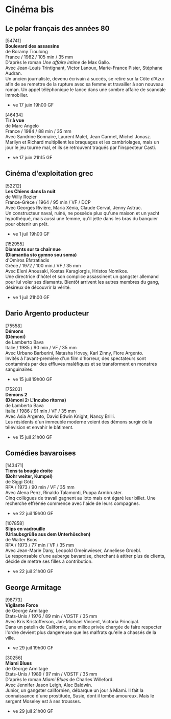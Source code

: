 # Cinéma bis

## Le polar français des années 80

[54741]  
**Boulevard des assassins**  
de Boramy Tioulong  
France / 1982 / 105 min / 35 mm  
D'après le roman _Une affaire intime_ de Max Gallo.  
Avec Jean-Louis Trintignant, Victor Lanoux, Marie-France Pisier, Stéphane Audran.  
Un ancien journaliste, devenu écrivain à succès, se retire sur la Côte d'Azur afin de se remettre de la rupture avec sa femme et travailler à son nouveau roman. Un appel téléphonique le lance dans une sombre affaire de scandale immobilier.

- ve 17 juin 19h00 GF

[46434]  
**Tir à vue**  
de Marc Angelo  
France / 1984 / 88 min / 35 mm  
Avec Sandrine Bonnaire, Laurent Malet, Jean Carmet, Michel Jonasz.  
Marilyn et Richard multiplient les braquages et les cambriolages, mais un jour le jeu tourne mal, et ils se retrouvent traqués par l'inspecteur Casti.

- ve 17 juin 21h15 GF

## Cinéma d'exploitation grec

[52212]  
**Les Chiens dans la nuit**  
de Willy Rozier  
France-Grèce / 1964 / 95 min / VF / DCP  
Avec Georges Rivière, Maria Xénia, Claude Cerval, Jenny Astruc.  
Un constructeur naval, ruiné, ne possède plus qu'une maison et un yacht hypothéqué, mais aussi une femme, qu'il jette dans les bras du banquier pour obtenir un prêt.

- ve 1 juil 19h00 GF

[152955]  
**Diamants sur ta chair nue**  
**(Diamantia sto gymno sou soma)**  
d'Omiros Efstratiadis  
Grèce / 1972 / 100 min / VF / 35 mm  
Avec Eleni Anousaki, Kostas Karagiorgis, Hristos Nomikos.  
Une directrice d'hôtel et son complice assassinent un gangster allemand pour lui voler ses diamants. Bientôt arrivent les autres membres du gang, désireux de découvrir la vérité.

- ve 1 juil 21h00 GF

## Dario Argento producteur

[75558]  
**Démons**  
**(Dèmoni)**  
de Lamberto Bava  
Italie / 1985 / 90 min / VF / 35 mm  
Avec Urbano Barberini, Natasha Hovey, Karl Zinny, Fiore Argento.  
Invités à l'avant-première d'un film d'horreur, des spectateurs sont contaminés par des effluves maléfiques et se transforment en monstres sanguinaires.

- ve 15 juil 19h00 GF

[75203]  
**Démons 2**  
**(Dèmoni 2: L'Incubo ritorna)**  
de Lamberto Bava  
Italie / 1986 / 91 min / VF / 35 mm  
Avec Asia Argento, David Edwin Knight, Nancy Brilli.  
Les résidents d'un immeuble moderne voient des démons surgir de la télévision et envahir le bâtiment.

- ve 15 juil 21h00 GF

## Comédies bavaroises

[143471]  
**Tiens ta bougie droite**  
**(Bohr weiter, Kumpel)**  
de Siggi Götz  
RFA / 1973 / 90 min / VF / 35 mm  
Avec Alena Penz, Rinaldo Talamonti, Puppa Armbruster.  
Cinq collègues de travail gagnent au loto mais ont égaré leur billet. Une recherche effrénée commence avec l'aide de leurs compagnes.

- ve 22 juil 19h00 GF

[107858]  
**Slips en vadrouille**  
**(Urlaubsgrüße aus dem Unterhöschen)**  
de Walter Boos  
RFA / 1973 / 77 min / VF / 35 mm  
Avec Jean-Marie Dany, Leopold Gmeinwieser, Anneliese Groebl.  
Le responsable d'une auberge bavaroise, cherchant à attirer plus de clients, décide de mettre ses filles à contribution.

- ve 22 juil 21h00 GF

## George Armitage

[98773]  
**Vigilante Force**  
de George Armitage  
États-Unis / 1976 / 89 min / VOSTF / 35 mm  
Avec Kris Kristofferson, Jan-Michael Vincent, Victoria Principal.  
Dans un patelin de Californie, une milice privée chargée de faire respecter l'ordre devient plus dangereuse que les malfrats qu'elle a chassés de la ville.

- ve 29 juil 19h00 GF

[30256]  
**Miami Blues**  
de George Armitage  
États-Unis / 1989 / 97 min / VOSTF / 35 mm  
D'après le roman _Miami Blues_ de Charles Willeford.  
Avec Jennifer Jason Leigh, Alec Baldwin.  
Junior, un gangster californien, débarque un jour à Miami. Il fait la connaissance d'une prostituée, Susie, dont il tombe amoureux. Mais le sergent Moseley est à ses trousses.

- ve 29 juil 21h00 GF


